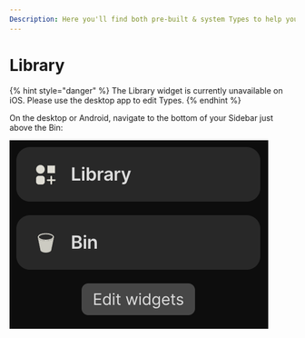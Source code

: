 ```yaml
---
Description: Here you'll find both pre-built & system Types to help you get started!
---
```


# Library

{% hint style="danger" %}
The Library widget is currently unavailable on iOS. Please use the desktop app to edit Types.
{% endhint %}

On the desktop or Android, navigate to the bottom of your Sidebar just above the Bin:

![](<../../.gitbook/assets/image (31).png>)

